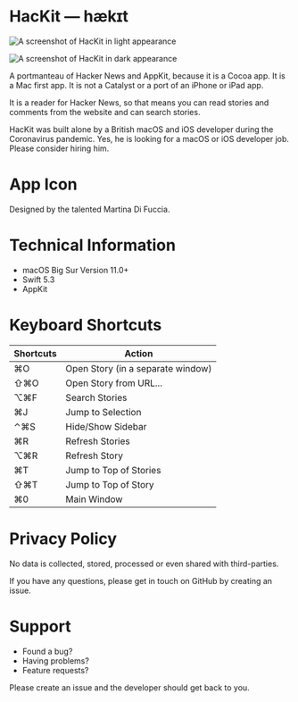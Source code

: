 # HacKit — hækɪt

![A screenshot of HacKit in light appearance](HacKit_Light.png)

![A screenshot of HacKit in dark appearance](HacKit_Dark.png)

A portmanteau of Hacker News and AppKit, because it is a Cocoa app. It is a Mac first app. It is not a Catalyst or a port of an iPhone or iPad app.

It is a reader for Hacker News, so that means you can read stories and comments from the website and can search stories.

HacKit was built alone by a British macOS and iOS developer during the Coronavirus pandemic. Yes, he is looking for a macOS or iOS developer job. Please consider hiring him.

# App Icon
Designed by the talented Martina Di Fuccia.

# Technical Information
* macOS Big Sur Version 11.0+
* Swift 5.3
* AppKit

# Keyboard Shortcuts
| Shortcuts | Action |
| ----------- | ----------- |
| ⌘O | Open Story (in a separate window) |
| ⇧⌘O | Open Story from URL... |
| ⌥⌘F | Search Stories |
| ⌘J | Jump to Selection |
| ⌃⌘S | Hide/Show Sidebar |
| ⌘R | Refresh Stories |
| ⌥⌘R | Refresh Story |
| ⌘T | Jump to Top of Stories |
| ⇧⌘T | Jump to Top of Story |
| ⌘0 | Main Window |

# Privacy Policy
No data is collected, stored, processed or even shared with third-parties.

If you have any questions, please get in touch on GitHub by creating an issue.

# Support
* Found a bug?
* Having problems?
* Feature requests?

Please create an issue and the developer should get back to you.
